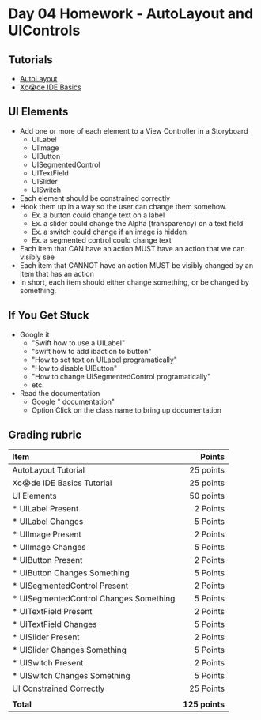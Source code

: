 # Day 04 Homework - AutoLayout and UIControls

## Tutorials 

* <a href="https://www.raywenderlich.com/443-auto-layout-tutorial-in-ios-11-getting-started">AutoLayout</a>
* <a href="https://codewithchris.com/xcode-tutorial/">Xc😭de IDE Basics</a>

## UI Elements
* Add one or more of each element to a View Controller in a Storyboard
	* UILabel
	* UIImage
	* UIButton
	* UISegmentedControl
	* UITextField
	* UISlider
	* UISwitch
* Each element should be constrained correctly
* Hook them up in a way so the user can change them somehow. 
	* Ex. a button could change text on a label
	* Ex. a slider could change the Alpha (transparency) on a text field
	* Ex. a switch could change if an image is hidden
	* Ex. a segmented control could change text
* Each Item that CAN have an action MUST have an action that we can visibly see
* Each item that CANNOT have an action MUST be visibly changed by an item that has an action
* In short, each item should either change something, or be changed by something.

## If You Get Stuck
* Google it
	* "Swift how to use a UILabel"
	* "swift how to add ibaction to button"
	* "How to set text on UILabel programatically"
	* "How to disable UIButton"
	* "How to change UISegmentedControl programatically"
	* etc.
* Read the documentation 
	* Google "<ElementName> documentation"
	* Option Click on the class name to bring up documentation

## Grading rubric

| Item | Points | 
|:-----|-------:|
| AutoLayout Tutorial | 25 points
| Xc😭de IDE Basics Tutorial | 25 points
| UI Elements | 50 points
| * UILabel Present| 2 Points
| * UILabel Changes| 5 Points
| * UIImage Present| 2 Points
| * UIImage Changes | 5 Points
| * UIButton Present| 2 Points
| * UIButton Changes Something| 5 Points
| * UISegmentedControl Present| 2 Points
| * UISegmentedControl Changes Something| 5 Points
| * UITextField Present| 2 Points
| * UITextField Changes | 5 Points
| * UISlider Present| 2 Points
| * UISlider Changes Something | 5 Points
| * UISwitch Present| 2 Points
| * UISwitch Changes Something | 5 Points
| UI Constrained Correctly| 25 Points
|||
| **Total** | **125 points**
